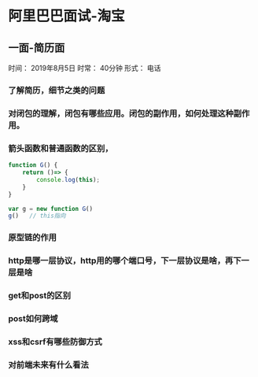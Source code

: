
# 阿里巴巴面试-淘宝

## 一面-简历面
时间： 2019年8月5日
时常： 40分钟
形式： 电话

### 了解简历，细节之类的问题

### 对闭包的理解，闭包有哪些应用。闭包的副作用，如何处理这种副作用。

### 箭头函数和普通函数的区别，
```javascript
function G() {
    return ()=> {
        console.log(this);
    }
}

var g = new function G()
g()   // this指向
```

### 原型链的作用

### http是哪一层协议，http用的哪个端口号，下一层协议是啥，再下一层是啥

### get和post的区别

### post如何跨域

### xss和csrf有哪些防御方式

### 对前端未来有什么看法